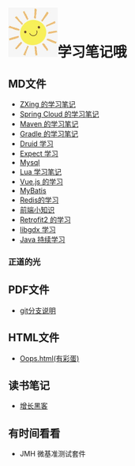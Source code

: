# <img src="./img/logo.jpg" width = "100" height = "100" alt="标题图" />学习笔记哦

MD文件
---

* [ZXing 的学习笔记](./md/ZXing.md)
* [Spring Cloud 的学习笔记](./md/SpringCloud学习笔记.md)
* [Maven 的学习笔记](./md/maven学习笔记.md)
* [Gradle 的学习笔记](./md/Gradle学习笔记.md)
* [Druid 学习](./md/Druid学习.md)
* [Expect 学习](./md/expect学习.md)
* [Mysql](./md/Mysql.md)
* [Lua 学习笔记](./md/Lua学习笔记.md)
* [Vue.js 的学习](./md/vue_js.md)
* [MyBatis](./md/MyBatis.md)
* [Redis的学习](./md/redis.md)
* [前端小知识](./md/frontEnd.md)
* [Retrofit2 的学习](./md/Retrofit2.md)
* [libgdx 学习](./md/libgdx.md)
* [Java 持续学习](./md/java.md)

### 正道的光

PDF文件
---

* [git分支说明](./pdf/git分支说明.pdf)

HTML文件
---

* [Oops.html(有彩蛋)](./oops.html)

读书笔记
---

* [增长黑客](./doc/20200512.md)

有时间看看
---

* JMH 微基准测试套件
